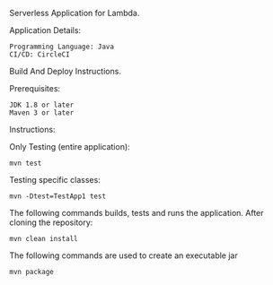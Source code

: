 Serverless Application for Lambda.

Application Details:

```
Programming Language: Java
CI/CD: CircleCI
```

Build And Deploy Instructions.

Prerequisites:

```
JDK 1.8 or later
Maven 3 or later
```

Instructions:

Only Testing (entire application):

```
mvn test
```

Testing specific classes:

```
mvn -Dtest=TestApp1 test
```

The following commands builds, tests and runs the application. After cloning the repository:

```
mvn clean install
```

The following commands are used to create an executable jar

```
mvn package
```
